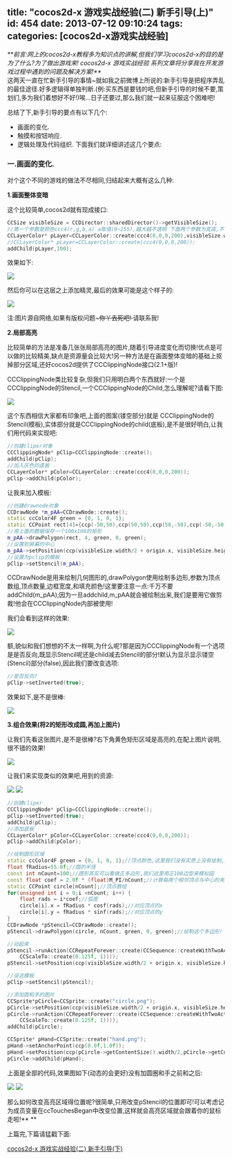 title: "cocos2d-x 游戏实战经验(二) 新手引导(上)"
id: 454
date: 2013-07-12 09:10:24
tags:
categories: [cocos2d-x游戏实战经验]
---

<address>**前言:网上的cocos2d-x教程多为知识点的讲解,但我们学习cocos2d-x的目的是为了什么?为了做出游戏来! cocos2d-x 游戏实战经验 系列文章将分享我在开发游戏过程中遇到的问题及解决方案!**</address>
<!--more-->
这两天一直在忙新手引导的事情~就如我之前微博上所说的:新手引导是把程序弄乱的最佳途径.好多逻辑得单独判断.(例:买东西是要钱的吧,但新手引导的时候不要,策划们,多为我们着想好不好!)唉...日子还要过,那么我们就一起来征服这个困难吧!



总结了下,新手引导的要点有以下几个:

*   画面的变化.
*   触摸和按钮响应.
*   逻辑处理及代码组织.
下面我们就详细讲述这几个要点:

<!--more-->

### **一.画面的变化.**

对个这个不同的游戏的做法不尽相同,归结起来大概有这么几种:

**1.画面整体变暗**

这个比较简单,cocos2d就有现成接口:
```c++
CCSize visibleSize = CCDirector::sharedDirector()->getVisibleSize();
//第一个参数是颜色ccc4(r,g,b,a) a取值(0~255),越大越不透明 下面两个参数为宽高,不传默认为屏幕大小
CCLayerColor* pLayer=CCLayerColor::create(ccc4(0,0,0,200),visibleSize.width,visibleSize.height);
//CCLayerColor* pLayer=CCLayerColor::create(ccc4(0,0,0,200));
addChild(pLayer,100);
```
效果如下:

![](/images/8bebf85cd9542e0f88c7ee3255a7acc18702246e.png)

然后你可以在这层之上添加精灵,最后的效果可能是这个样子的:

![](/images/59a6b1785d67bebd68e32147cf750bd7c56b07b6.jpg)

注:图片源自网络,如果有版权问题~<del>你丫去死吧! </del>请联系我!



**2.局部高亮**

比较简单的方法是准备几张张局部高亮的图片,随着引导进度变化而切换!优点是可以做的比较精美,缺点是资源量会比较大!另一种方法是在画面整体变暗的基础上抠掉部分区域,还好cocos2d提供了CCClippingNode接口(2.1+版)!

CCClippingNode类比较复杂,但我们只用明白两个东西就好:一个是CCClippingNode的Stencil,一个CCClippingNode的Child,怎么理解呢?请看下图:

![](/images/3bafb7cc8abe1b311d8783143f104a1fcf3fabc3.jpg)



这个东西相信大家都有印象吧,上面的图案(镂空部分)就是 CCClippingNode的Stencil(模板),实体部分就是CCClippingNode的child(底板),是不是很好明白,让我们用代码来实现吧:
```c++
//创建cliper对象
CCClippingNode* pClip=CCClippingNode::create();
addChild(pClip);
//加入灰色的底板
CCLayerColor* pColor=CCLayerColor::create(ccc4(0,0,0,200));
pClip->addChild(pColor);
```
让我来加入模板:
```c++
//创建drawnode对象
CCDrawNode *m_pAA=CCDrawNode::create();
static ccColor4F green = {0, 1, 0, 1};
static CCPoint rect[4]={ccp(-50,50),ccp(50,50),ccp(50,-50),ccp(-50,-50)};
//用上面的数据保存一个100x100的矩形
m_pAA->drawPolygon(rect, 4, green, 0, green);
//设置到屏幕的中心
m_pAA->setPosition(ccp(visibleSize.width/2 + origin.x, visibleSize.height/2 + origin.y));
//设置为pclip的模板
pClip->setStencil(m_pAA);
```
CCDrawNode是用来绘制几何图形的,drawPolygon使用绘制多边形,参数为顶点数组,顶点数量,边框宽度,和填充颜色!这里要注意一点:千万不要addChild(m_pAA);因为一旦addchild,m_pAA就会被绘制出来,我们是要用它做剪裁!他会在CCClippingNode内部被使用!

我们会看到这样的效果:

![](/images/619417dcbc781b892bbd10f639e0cfcf2f439081.png)



额,貌似和我们想想的不太一样啊,为什么呢?那是因为CCClippingNode有一个选项是是否反向,既显示Stencil呢还是child减去Stencil的部分!默认为显示显示镂空(Stencil)部分(false),因此我们要改变选项:
```c++
//是否反向?
pClip->setInverted(true);
```
效果如下,是不是很棒:

![](/images/66431e65814f0ba6af085db0028b02838cbe5ffc.png)





**3.组合效果(将2的矩形改成圆,再加上图片)**

让我们先看这张图片,是不是很棒?右下角黄色矩形区域是高亮的,在配上图片说明,很不错的效果!

![](/images/77dcc9c78e40e4cf541eb41c386a1a731d8b2eff.png)

让我们来实现类似的效果吧,用到的资源:

![](/images/4b4e61741854ffcb3842717d4fc4acfbff73eb69.png) ![](/images/d7572b333f1016a1262e7a6aba920b2d475ce8d2.png)


```c++
//创建cliper
CCClippingNode* pClip=CCClippingNode::create();
pClip->setInverted(true);
addChild(pClip);
//添加底板
CCLayerColor* pColor=CCLayerColor::create(ccc4(0,0,0,200));
pClip->addChild(pColor);

//绘制圆形区域
static ccColor4F green = {0, 1, 0, 1};//顶点颜色,这里我们没有实质上没有绘制,所以看不出颜色
float fRadius=55.0f;//圆的半径
const int nCount=100;//圆形其实可以看做正多边形,我们这里用正100边型来模拟园
const float coef = 2.0f * (float)M_PI/nCount;//计算每两个相邻顶点与中心的夹角
static CCPoint circle[nCount];//顶点数组
for(unsigned int i = 0;i <nCount; i++) {
	float rads = i*coef;//弧度
	circle[i].x = fRadius * cosf(rads);//对应顶点的x
	circle[i].y = fRadius * sinf(rads);//对应顶点的y
}
CCDrawNode *pStencil=CCDrawNode::create();
pStencil->drawPolygon(circle, nCount, green, 0, green);//绘制这个多边形!

//动起来
pStencil->runAction(CCRepeatForever::create(CCSequence::createWithTwoActions(CCScaleBy::create(0.05f, 0.95f),
	CCScaleTo::create(0.125f, 1))));
pStencil->setPosition(ccp(visibleSize.width/2 + origin.x, visibleSize.height/2 + origin.y));

//设这模板
pClip->setStencil(pStencil);

//添加圆和手的图片
CCSprite*pCircle=CCSprite::create("circle.png");
pCircle->setPosition(ccp(visibleSize.width/2 + origin.x, visibleSize.height/2 + origin.y));
pCircle->runAction(CCRepeatForever::create(CCSequence::createWithTwoActions(CCScaleBy::create(0.05f, 0.95f),
	CCScaleTo::create(0.125f, 1))));
addChild(pCircle);

CCSprite* pHand=CCSprite::create("hand.png");
pHand->setAnchorPoint(ccp(0.0f,1.0f));
pHand->setPosition(ccp(pCircle->getContentSize().width/2,pCircle->getContentSize().height/2));
pCircle->addChild(pHand);
```
上面是全部的代码,效果图如下(动态的会更好)没有加圆圈和手之前和之后:

![](/images/d5aa7f74709ae7859b6d1e42ca80acbca896c1cb.png) ![](/images/25a577181967c0f857d26f87c63609add169a784.png)

那么如何改变高亮区域得位置呢?很简单,只用改变pStencil的位置即可!可以考虑记为成员变量在ccTouchesBegan中改变位置,这样就会高亮区域就会跟着你的鼠标走啦!**
**



上篇完,下篇请猛戳下面:

[cocos2d-x 游戏实战经验(二) 新手引导(下)](http://blog.justbilt.com/495/)



